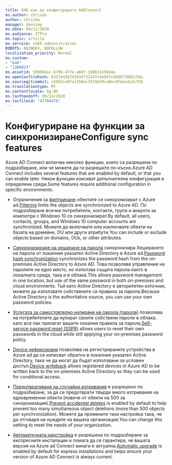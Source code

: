 ```yaml
---
title: 646 как да конфигурирате AADConnect
ms.author: chrisda
author: chrisda
manager: dansimp
ms.date: 04/21/2020
ms.audience: ITPro
ms.topic: article
ms.service: o365-administration
ROBOTS: NOINDEX, NOFOLLOW
localization_priority: Normal
ms.custom:
- "646"
- "1300023"
ms.assetid: 599698ac-6709-477a-a66f-169b3165064e
ms.openlocfilehash: 6327e42b74283d732247c9a847c68db72082c56a
ms.sourcegitcommit: c6692ce0fa1358ec3529e59ca0ecdfdea4cdc759
ms.translationtype: MT
ms.contentlocale: bg-BG
ms.lasthandoff: 09/14/2020
ms.locfileid: "47704478"
---
```

# <a name="configure-sync-features"></a><span data-ttu-id="bc9fd-102">Конфигуриране на функции за синхронизиране</span><span class="sxs-lookup"><span data-stu-id="bc9fd-102">Configure sync features</span></span>

<span data-ttu-id="bc9fd-103">Azure AD Connect включва няколко функции, които са разрешени по подразбиране, или че можете да ги разрешите по-късно.</span><span class="sxs-lookup"><span data-stu-id="bc9fd-103">Azure AD Connect includes several features that are enabled by default, or that you can enable later.</span></span> <span data-ttu-id="bc9fd-104">Някои функции изискват допълнителна конфигурация в определени среди.</span><span class="sxs-lookup"><span data-stu-id="bc9fd-104">Some features require additional configuration in specific environments.</span></span>

- <span data-ttu-id="bc9fd-105">Ограничения за [филтриране](https://docs.microsoft.com/azure/active-directory/connect/active-directory-aadconnectsync-configure-filtering) обектите се синхронизират с Azure ad.</span><span class="sxs-lookup"><span data-stu-id="bc9fd-105">[Filtering](https://docs.microsoft.com/azure/active-directory/connect/active-directory-aadconnectsync-configure-filtering) limits the objects are synchronized to Azure AD.</span></span> <span data-ttu-id="bc9fd-106">По подразбиране всички потребители, контакти, групи и акаунти за компютри с Windows 10 се синхронизират.</span><span class="sxs-lookup"><span data-stu-id="bc9fd-106">By default, all users, contacts, groups, and Windows 10 computer accounts are synchronized.</span></span> <span data-ttu-id="bc9fd-107">Можете да включвате или изключвате обекти на базата на домейни, OU или други атрибути.</span><span class="sxs-lookup"><span data-stu-id="bc9fd-107">You can include or exclude objects based on domains, OUs, or other attributes.</span></span>

- <span data-ttu-id="bc9fd-108">[Синхронизиране на хеширане на парола](https://docs.microsoft.com/azure/active-directory/connect/active-directory-aadconnectsync-implement-password-hash-synchronization) синхронизира Хеширането на парола от локалния указател Active Directory в Azure ad.</span><span class="sxs-lookup"><span data-stu-id="bc9fd-108">[Password hash synchronization](https://docs.microsoft.com/azure/active-directory/connect/active-directory-aadconnectsync-implement-password-hash-synchronization) synchronizes the password hash from the on-premises Active Directory to Azure AD.</span></span> <span data-ttu-id="bc9fd-109">Това позволява управление на паролите на едно място, но използва същата парола както в локалната среда, така и в облака.</span><span class="sxs-lookup"><span data-stu-id="bc9fd-109">This allows password management in one location, but use of the same password in both on-premises and cloud environments.</span></span> <span data-ttu-id="bc9fd-110">Тъй като Active Directory е авторитетен източник, можете да използвате собствените си правила за парола.</span><span class="sxs-lookup"><span data-stu-id="bc9fd-110">Because Active Directory is the authoritative source, you can use your own password policies.</span></span>

- <span data-ttu-id="bc9fd-111">[Услугата за самостоятелно нулиране на парола (парола)](https://docs.microsoft.com/azure/active-directory/authentication/quickstart-sspr) позволява на потребителите да нулират своите собствени пароли в облака, като все пак прилагат вашите локални правила за парола.</span><span class="sxs-lookup"><span data-stu-id="bc9fd-111">[Self-service password reset (SSPR)](https://docs.microsoft.com/azure/active-directory/authentication/quickstart-sspr) allows users to reset their own passwords in the cloud while still applying your on-premises password policy.</span></span>

- <span data-ttu-id="bc9fd-112">[Device нефиксирани](https://docs.microsoft.com/azure/active-directory/connect/active-directory-aadconnect-feature-device-writeback) позволява на регистрираните устройства в Azure ad да се изписват обратно в локалния указател Active Directory, така че да могат да бъдат използвани за условен достъп.</span><span class="sxs-lookup"><span data-stu-id="bc9fd-112">[Device writeback](https://docs.microsoft.com/azure/active-directory/connect/active-directory-aadconnect-feature-device-writeback) allows registered devices in Azure AD to be written back to the on-premises Active Directory so they can be used for conditional access.</span></span>

- <span data-ttu-id="bc9fd-113">[Предотвратяване на случайни изтривания](https://docs.microsoft.com/azure/active-directory/connect/active-directory-aadconnectsync-feature-prevent-accidental-deletes) е разрешено по подразбиране, за да се предотврати твърде много изтривания на едновременни обекти (повече от обекти на 500 за синхронизация).</span><span class="sxs-lookup"><span data-stu-id="bc9fd-113">[Prevent accidental deletes](https://docs.microsoft.com/azure/active-directory/connect/active-directory-aadconnectsync-feature-prevent-accidental-deletes) is enabled by default to help prevent too many simultaneous object deletions (more than 500 objects per synchronization).</span></span> <span data-ttu-id="bc9fd-114">Можете да промените тази настройка така, че да отговаря на нуждите на вашата организация.</span><span class="sxs-lookup"><span data-stu-id="bc9fd-114">You can change this setting to meet the needs of your organization.</span></span>

- <span data-ttu-id="bc9fd-115">[Автоматичната надстройка](https://docs.microsoft.com/azure/active-directory/connect/active-directory-aadconnect-feature-automatic-upgrade) е разрешена по подразбиране за експресните инсталации и помага да се гарантира, че вашата версия на Azure ad Connect винаги е актуална.</span><span class="sxs-lookup"><span data-stu-id="bc9fd-115">[Automatic upgrade](https://docs.microsoft.com/azure/active-directory/connect/active-directory-aadconnect-feature-automatic-upgrade) is enabled by default for express installations and helps ensure your version of Azure AD Connect is always current.</span></span>
